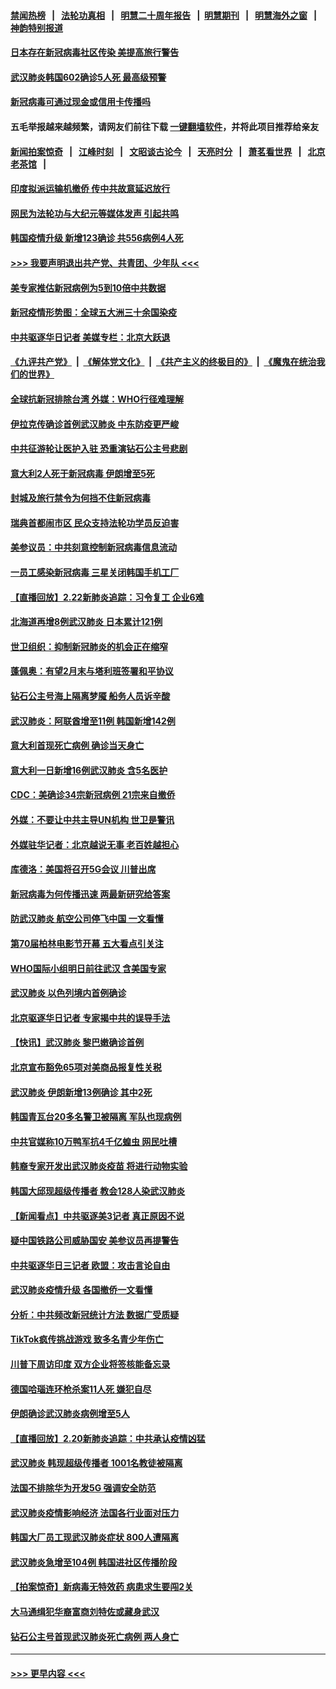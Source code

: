 #### [禁闻热榜](热点新闻.md?=0)  &nbsp;&nbsp;|&nbsp;&nbsp; [法轮功真相](https://github.com/gfw-breaker/truth/blob/master/README.md?=0) &nbsp;&nbsp;|&nbsp;&nbsp; [明慧二十周年报告](https://github.com/gfw-breaker/mh-reports/blob/master/README.md?=0) &nbsp;&nbsp;|&nbsp;&nbsp;[明慧期刊](https://github.com/gfw-breaker/mh-qikan) &nbsp;&nbsp;|&nbsp;&nbsp; [明慧海外之窗](https://github.com/gfw-breaker/mh-news/blob/master/README.md?=0) &nbsp;&nbsp;|&nbsp;&nbsp; [神韵特别报道](https://github.com/gfw-breaker/mh-news/blob/master/shenyun.md?=0)
#### [日本存在新冠病毒社区传染 美提高旅行警告](../pages/nsc418/n11889917.md?t=02232331) 
#### [武汉肺炎韩国602确诊5人死 最高级预警](../pages/nsc418/n11889715.md?t=02232331) 
#### [新冠病毒可通过现金或信用卡传播吗](../pages/nsc418/n11886629.md?t=02232331) 
#### 五毛举报越来越频繁，请网友们前往下载 [一键翻墙软件](https://github.com/gfw-breaker/ssr-accounts)，并将此项目推荐给亲友
#### [新闻拍案惊奇](https://github.com/gfw-breaker/banned-news/blob/master/pages/link4.md) &nbsp;&nbsp;|&nbsp;&nbsp; [江峰时刻](https://github.com/gfw-breaker/banned-news/blob/master/pages/link4.md) &nbsp;&nbsp;|&nbsp;&nbsp; [文昭谈古论今](https://github.com/gfw-breaker/banned-news/blob/master/pages/link4.md) &nbsp;&nbsp;|&nbsp;&nbsp; [天亮时分](https://github.com/gfw-breaker/banned-news/blob/master/pages/link4.md) &nbsp;&nbsp;|&nbsp;&nbsp; [萧茗看世界](https://github.com/gfw-breaker/banned-news/blob/master/pages/link4.md) &nbsp;&nbsp;|&nbsp;&nbsp; [北京老茶馆](https://github.com/gfw-breaker/banned-news/blob/master/pages/link4.md) &nbsp;&nbsp;|&nbsp;&nbsp; 
#### [印度拟派运输机撤侨 传中共故意延迟放行](../pages/nsc418/n11889362.md?t=02232331) 
#### [网民为法轮功与大纪元等媒体发声 引起共鸣](../pages/nsc418/n11889143.md?t=02232331) 
#### [韩国疫情升级 新增123确诊 共556病例4人死](../pages/nsc418/n11888882.md?t=02232331) 
#### [>>> 我要声明退出共产党、共青团、少年队 <<<](https://github.com/begood0513/goodnews/blob/master/quit/letter.md) 
#### [美专家推估新冠病例为5到10倍中共数据](../pages/nsc418/n11884404.md?t=02232331) 
#### [新冠疫情形势图：全球五大洲三十余国染疫](../pages/nsc418/n11888454.md?t=02232331) 
#### [中共驱逐华日记者 美媒专栏：北京大跃退](../pages/nsc418/n11888453.md?t=02232331) 
#### [《九评共产党》](https://github.com/begood0513/9ping.md/blob/master/README.md) &nbsp;|&nbsp; [《解体党文化》](../../../../jtdwh.md/blob/master/README.md)  &nbsp;|&nbsp; [《共产主义的终极目的》](../../../../gczydzjmd.md/blob/master/README.md) &nbsp;|&nbsp; [《魔鬼在统治我们的世界》](../../../../mgztzwmdsj.md/blob/master/README.md) 
#### [全球抗新冠排除台湾 外媒：WHO行径难理解](../pages/nsc418/n11888248.md?t=02232331) 
#### [伊拉克传确诊首例武汉肺炎 中东防疫更严峻](../pages/nsc418/n11888333.md?t=02232331) 
#### [中共征游轮让医护入驻 恐重演钻石公主号悲剧](../pages/nsc418/n11888077.md?t=02232331) 
#### [意大利2人死于新冠病毒 伊朗增至5死](../pages/nsc418/n11888083.md?t=02232331) 
#### [封城及旅行禁令为何挡不住新冠病毒](../pages/nsc418/n11888067.md?t=02232331) 
#### [瑞典首都闹市区 民众支持法轮功学员反迫害](../pages/nsc418/n11886192.md?t=02232331) 
#### [美参议员：中共刻意控制新冠病毒信息流动](../pages/nsc418/n11887949.md?t=02232331) 
#### [一员工感染新冠病毒 三星关闭韩国手机工厂](../pages/nsc418/n11887983.md?t=02232331) 
#### [【直播回放】2.22新肺炎追踪：习令复工 企业6难](../pages/nsc418/n11887888.md?t=02232331) 
#### [北海道再增8例武汉肺炎 日本累计121例](../pages/nsc418/n11887417.md?t=02232331) 
#### [世卫组织：抑制新冠肺炎的机会正在缩窄](../pages/nsc418/n11886977.md?t=02232331) 
#### [蓬佩奥：有望2月末与塔利班签署和平协议](../pages/nsc418/n11887248.md?t=02232331) 
#### [钻石公主号海上隔离梦魇 船务人员诉辛酸](../pages/nsc418/n11887145.md?t=02232331) 
#### [武汉肺炎：阿联酋增至11例 韩国新增142例](../pages/nsc418/n11887047.md?t=02232331) 
#### [意大利首现死亡病例 确诊当天身亡](../pages/nsc418/n11886856.md?t=02232331) 
#### [意大利一日新增16例武汉肺炎 含5名医护](../pages/nsc418/n11886558.md?t=02232331) 
#### [CDC：美确诊34宗新冠病例 21宗来自撤侨](../pages/nsc418/n11886795.md?t=02232331) 
#### [外媒：不要让中共主导UN机构 世卫是警讯](../pages/nsc418/n11886401.md?t=02232331) 
#### [外媒驻华记者：北京越说无事 老百姓越担心](../pages/nsc418/n11886604.md?t=02232331) 
#### [库德洛：美国将召开5G会议 川普出席](../pages/nsc418/n11886529.md?t=02232331) 
#### [新冠病毒为何传播迅速 两最新研究给答案](../pages/nsc418/n11886505.md?t=02232331) 
#### [防武汉肺炎 航空公司停飞中国 一文看懂](../pages/nsc418/n11866800.md?t=02232331) 
#### [第70届柏林电影节开幕 五大看点引关注](../pages/nsc418/n11886384.md?t=02232331) 
#### [WHO国际小组明日前往武汉 含美国专家](../pages/nsc418/n11886380.md?t=02232331) 
#### [武汉肺炎 以色列境内首例确诊](../pages/nsc418/n11886244.md?t=02232331) 
#### [北京驱逐华日记者 专家揭中共的误导手法](../pages/nsc418/n11886124.md?t=02232331) 
#### [【快讯】武汉肺炎 黎巴嫩确诊首例](../pages/nsc418/n11886151.md?t=02232331) 
#### [北京宣布豁免65项对美商品报复性关税](../pages/nsc418/n11885960.md?t=02232331) 
#### [武汉肺炎 伊朗新增13例确诊 其中2死](../pages/nsc418/n11885880.md?t=02232331) 
#### [韩国青瓦台20多名警卫被隔离 军队也现病例](../pages/nsc418/n11885612.md?t=02232331) 
#### [中共官媒称10万鸭军抗4千亿蝗虫 网民吐槽](../pages/nsc418/n11885738.md?t=02232331) 
#### [韩裔专家开发出武汉肺炎疫苗 将进行动物实验](../pages/nsc418/n11885726.md?t=02232331) 
#### [韩国大邱现超级传播者 教会128人染武汉肺炎](../pages/nsc418/n11885479.md?t=02232331) 
#### [【新闻看点】中共驱逐美3记者 真正原因不说](../pages/nsc418/n11883841.md?t=02232331) 
#### [疑中国铁路公司威胁国安 美参议员再提警告](../pages/nsc418/n11884300.md?t=02232331) 
#### [中共驱逐华日三记者 欧盟：攻击言论自由](../pages/nsc418/n11884179.md?t=02232331) 
#### [武汉肺炎疫情升级 各国撤侨一文看懂](../pages/nsc418/n11859313.md?t=02232331) 
#### [分析：中共频改新冠统计方法 数据广受质疑](../pages/nsc418/n11883875.md?t=02232331) 
#### [TikTok疯传挑战游戏 致多名青少年伤亡](../pages/nsc418/n11883598.md?t=02232331) 
#### [川普下周访印度 双方企业将签核能备忘录](../pages/nsc418/n11883604.md?t=02232331) 
#### [德国哈瑙连环枪杀案11人死 嫌犯自尽](../pages/nsc418/n11883151.md?t=02232331) 
#### [伊朗确诊武汉肺炎病例增至5人](../pages/nsc418/n11883308.md?t=02232331) 
#### [【直播回放】2.20新肺炎追踪：中共承认疫情凶猛](../pages/nsc418/n11883291.md?t=02232331) 
#### [武汉肺炎 韩现超级传播者 1001名教徒被隔离](../pages/nsc418/n11883162.md?t=02232331) 
#### [法国不排除华为开发5G 强调安全防范](../pages/nsc418/n11882964.md?t=02232331) 
#### [武汉肺炎疫情影响经济 法国各行业面对压力](../pages/nsc418/n11883033.md?t=02232331) 
#### [韩国大厂员工现武汉肺炎症状 800人遭隔离](../pages/nsc418/n11882849.md?t=02232331) 
#### [武汉肺炎急增至104例 韩国进社区传播阶段](../pages/nsc418/n11882544.md?t=02232331) 
#### [【拍案惊奇】新病毒无特效药 病患求生要闯2关](../pages/nsc418/n11881829.md?t=02232331) 
#### [大马通缉犯华裔富商刘特佐或藏身武汉](../pages/nsc418/n11882264.md?t=02232331) 
#### [钻石公主号首现武汉肺炎死亡病例 两人身亡](../pages/nsc418/n11882013.md?t=02232331) 

----
#### [ >>> 更早内容 <<< ](../indexes/nsc418-earlier.md)
